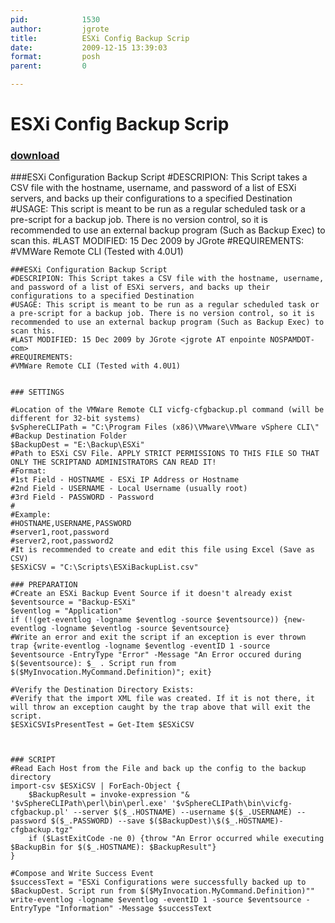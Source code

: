```yaml
---
pid:            1530
author:         jgrote
title:          ESXi Config Backup Scrip
date:           2009-12-15 13:39:03
format:         posh
parent:         0

---
```


# ESXi Config Backup Scrip

### [download](//scripts/1530.ps1)

###ESXi Configuration Backup Script
#DESCRIPION: This Script takes a CSV file with the hostname, username, and password of a list of ESXi servers, and backs up their configurations to a specified Destination
#USAGE: This script is meant to be run as a regular scheduled task or a pre-script for a backup job. There is no version control, so it is recommended to use an external backup program (Such as Backup Exec) to scan this.
#LAST MODIFIED: 15 Dec 2009 by JGrote <jgrote AT enpointe NOSPAMDOT-com>
#REQUIREMENTS: 
#VMWare Remote CLI (Tested with 4.0U1)

```posh
###ESXi Configuration Backup Script
#DESCRIPION: This Script takes a CSV file with the hostname, username, and password of a list of ESXi servers, and backs up their configurations to a specified Destination
#USAGE: This script is meant to be run as a regular scheduled task or a pre-script for a backup job. There is no version control, so it is recommended to use an external backup program (Such as Backup Exec) to scan this.
#LAST MODIFIED: 15 Dec 2009 by JGrote <jgrote AT enpointe NOSPAMDOT-com>
#REQUIREMENTS: 
#VMWare Remote CLI (Tested with 4.0U1)


### SETTINGS

#Location of the VMWare Remote CLI vicfg-cfgbackup.pl command (will be different for 32-bit systems)
$vSphereCLIPath = "C:\Program Files (x86)\VMware\VMware vSphere CLI\"
#Backup Destination Folder
$BackupDest = "E:\Backup\ESXi"
#Path to ESXi CSV File. APPLY STRICT PERMISSIONS TO THIS FILE SO THAT ONLY THE SCRIPTAND ADMINISTRATORS CAN READ IT! 
#Format: 
#1st Field - HOSTNAME - ESXi IP Address or Hostname
#2nd Field - USERNAME - Local Username (usually root)
#3rd Field - PASSWORD - Password
#
#Example:
#HOSTNAME,USERNAME,PASSWORD
#server1,root,password
#server2,root,password2
#It is recommended to create and edit this file using Excel (Save as CSV)
$ESXiCSV = "C:\Scripts\ESXiBackupList.csv"

### PREPARATION
#Create an ESXi Backup Event Source if it doesn't already exist
$eventsource = "Backup-ESXi"
$eventlog = "Application"
if (!(get-eventlog -logname $eventlog -source $eventsource)) {new-eventlog -logname $eventlog -source $eventsource}
#Write an error and exit the script if an exception is ever thrown
trap {write-eventlog -logname $eventlog -eventID 1 -source $eventsource -EntryType "Error" -Message "An Error occured during $($eventsource): $_ . Script run from $($MyInvocation.MyCommand.Definition)"; exit}

#Verify the Destination Directory Exists:
#Verify that the import XML file was created. If it is not there, it will throw an exception caught by the trap above that will exit the script.
$ESXiCSVIsPresentTest = Get-Item $ESXiCSV



### SCRIPT
#Read Each Host from the File and back up the config to the backup directory
import-csv $ESXiCSV | ForEach-Object {
    $BackupResult = invoke-expression "& '$vSphereCLIPath\perl\bin\perl.exe' '$vSphereCLIPath\bin\vicfg-cfgbackup.pl' --server $($_.HOSTNAME) --username $($_.USERNAME) --password $($_.PASSWORD) --save $($BackupDest)\$($_.HOSTNAME)-cfgbackup.tgz"
    if ($LastExitCode -ne 0) {throw "An Error occurred while executing $BackupBin for $($_.HOSTNAME): $BackupResult"}
}

#Compose and Write Success Event
$successText = "ESXi Configurations were successfully backed up to $BackupDest. Script run from $($MyInvocation.MyCommand.Definition)""
write-eventlog -logname $eventlog -eventID 1 -source $eventsource -EntryType "Information" -Message $successText
```
